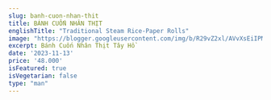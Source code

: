 ```yaml
---
slug: banh-cuon-nhan-thit
title: BÁNH CUỐN NHÂN THỊT
englishTitle: "Traditional Steam Rice-Paper Rolls"
image: "https://blogger.googleusercontent.com/img/b/R29vZ2xl/AVvXsEiIPMdg5pUqgsUtgXq6aZZlpQVqKSDjVwEegYO7YTABC0vnKjmPQO4S2Llr0yg8pM7TwWLRzxN19BdlWFcTBVcm7sESIvaqZLrC10Gzc0gtNMl_EzPzVLKoMavTmdRuEeykdFwYnaWs2BCCSsjW-GLAwztqBOcWRRWqIJA-IM9v0mzZcw/s1600/NhanThit.png"
excerpt: Bánh Cuốn Nhân Thịt Tây Hồ 
date: '2023-11-13'
price: '48.000'
isFeatured: true
isVegetarian: false
type: "man"
---
```



